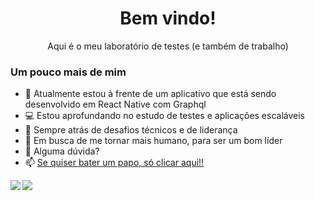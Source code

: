 
<p align="center">
 <h1 align="center">Bem vindo!</h1>
 <p align="center">Aqui é o meu laboratório de testes (e também de trabalho)</p>
</p>

### Um pouco mais de mim

- 🔭 Atualmente estou à frente de um aplicativo que está sendo desenvolvido em React Native com Graphql
- 💻 Estou aprofundando no estudo de testes e aplicações escaláveis
- 🚀 Sempre atrás de desafios técnicos e de liderança
- 🎯 Em busca de me tornar mais humano, para ser um bom líder
- 💬 Alguma dúvida?
- 📫 <a href="https://api.whatsapp.com/send?phone=5532991341459" target="_blank">Se quiser bater um papo, só clicar aqui!!</a>


<a href="https://github.com/anuraghazra/github-readme-stats">
  <img align="left" src="https://github-readme-stats.vercel.app/api?username=Rassis7&count_private=true&show_icons=true&theme=dracula&hide=issues,contribs" />
</a>
<a href="https://github.com/anuraghazra/convoychat">
  <img align="left" src="https://github-readme-stats.vercel.app/api/top-langs/?username=Rassis7&hide=php&layout=compact" />
</a>
